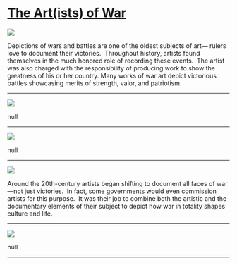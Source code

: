 # [The Art(ists) of War](http://artsmia.github.io/griot/#/stories/1444)

![](http://cdn.dx.artsmia.org/thumbs/tn_2014_TDX_MIAArtStories_127.jpg)

Depictions of wars and battles are one of the oldest subjects of art— rulers love to document their victories.  Throughout history, artists found themselves in the much honored role of recording these events.  The artist was also charged with the responsibility of producing work to show the greatness of his or her country. Many works of war art depict victorious battles showcasing merits of strength, valor, and patriotism.

---

![](http://cdn.dx.artsmia.org/thumbs/tn_2014_TDX_MIAArtStories_129.jpg)

null

---

![](http://cdn.dx.artsmia.org/thumbs/tn_2014_TDX_MIAArtStories_152.jpg)

null

---

![](http://cdn.dx.artsmia.org/thumbs/tn_mia_45754a.jpg)

Around the 20th-century artists began shifting to document all faces of war—not just victories.  In fact, some governments would even commission artists for this purpose.  It was their job to combine both the artistic and the documentary elements of their subject to depict how war in totality shapes culture and life.

---

![](http://cdn.dx.artsmia.org/thumbs/tn_mia_2018690.jpg)

null

---
